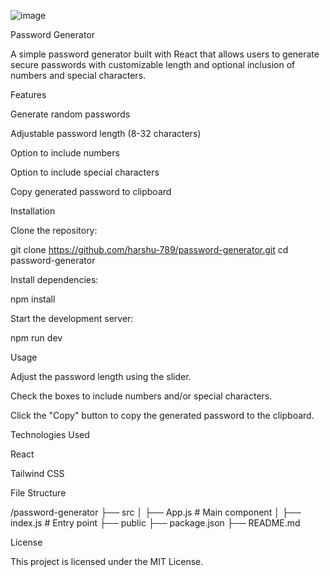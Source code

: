 ![image](https://github.com/user-attachments/assets/b8ef10e9-8c8b-4cba-944b-d3646ddc8c58)

Password Generator

A simple password generator built with React that allows users to generate secure passwords with customizable length and optional inclusion of numbers and special characters.

Features

Generate random passwords

Adjustable password length (8-32 characters)

Option to include numbers

Option to include special characters

Copy generated password to clipboard

Installation

Clone the repository:

git clone https://github.com/harshu-789/password-generator.git
cd password-generator

Install dependencies:

npm install

Start the development server:

npm run dev

Usage

Adjust the password length using the slider.

Check the boxes to include numbers and/or special characters.

Click the "Copy" button to copy the generated password to the clipboard.

Technologies Used

React

Tailwind CSS

File Structure

/password-generator
  ├── src
  │   ├── App.js  # Main component
  │   ├── index.js  # Entry point
  ├── public
  ├── package.json
  ├── README.md

License

This project is licensed under the MIT License.

